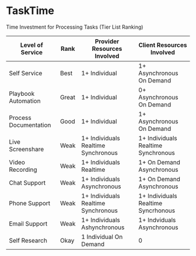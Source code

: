 # TaskTime
Time Investment for Processing Tasks (Tier List Ranking)

| Level of Service | Rank | Provider Resources Involved | Client Resources Involved |
| - | - | - | - |
| Self Service | Best | 1+ Individual | 1+ Asynchronous On Demand |
| Playbook Automation | Great | 1+ Individual | 0+ Asynchronous On Demand |
| Process Documentation | Good | 1+ Individual | 1+ Asynchronous On Demand |
| Live Screenshare | Weak | 1+ Individuals Realtime Synchronous | 1+ Individuals Realtime Synchronous |
| Video Recording | Weak | 1+ Individuals Realtime | 1+ On Demand Asynchronous |
| Chat Support | Weak | 1+ Individuals Asynchronous | 1+ On Demand Asynchronous
| Phone Support | Weak | 1+ Individuals Realtime Synchronous | 1+ Individuals Realtime Syncrhonous |
| Email Support | Weak | 1+ Individuals Ashynchronous | 1+ Indviduals Asynchronous |
| Self Research | Okay | 1 Individual On Demand | 0 |
